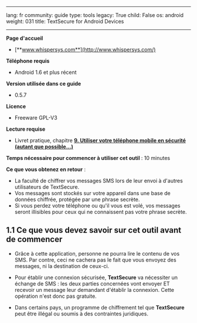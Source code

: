 

---

lang: fr
community: guide
type: tools
legacy: True
child: False
os: android
weight: 031
title: TextSecure for Android Devices

---

**Page d'accueil**

- [**www.whispersys.com**](http://www.whispersys.com/)

**Téléphone requis**

- Android 1.6 et plus récent

**Version utilisée dans ce guide**

- 0.5.7

**Licence** 

- Freeware GPL-V3

**Lecture requise**

- Livret pratique, chapitre [**9. Utiliser votre téléphone mobile en sécurité (autant que possible...)**](/fr/chapter-10)


**Temps nécessaire pour commencer à utiliser cet outil** : 10 minutes 

**Ce que vous obtenez en retour** : 

- La faculté de chiffrer vos messages SMS lors de leur envoi à d'autres utilisateurs de TextSecure.
- Vos messages sont stockés sur votre appareil dans une base de données chiffrée, protégée par une phrase secrète. 
- Si vous perdez votre téléphone ou qu'il vous est volé, vos messages seront illisibles pour ceux qui ne connaissent pas votre phrase secrète. 


## 1.1 Ce que vous devez savoir sur cet outil avant de commencer ##

- Grâce à cette application, personne ne pourra lire le contenu de vos SMS. Par contre, ceci ne cachera pas le fait que vous envoyez des messages, ni la destination de ceux-ci.

- Pour établir une connexion sécurisée, **TextSecure** va nécessiter un échange de SMS : les deux parties concernées vont envoyer ET recevoir un message leur demandant d'établir la connexion. Cette opération n'est donc pas gratuite. 

- Dans certains pays, un programme de chiffrement tel que **TextSecure** peut être illégal ou soumis à des contraintes juridiques.

